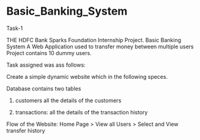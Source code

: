 # Basic_Banking_System
Task-1

THE HDFC Bank Sparks Foundation Internship Project. Basic Banking System A Web Application used to transfer money between multiple users Project contains 10 dummy users.

Task assigned was ass follows:

Create a simple dynamic website which in the following speces.

Database contains two tables

1. customers all the details of the customers

2. transactions: all the details of the transaction history

Flow of the Website: Home Page > View all Users > Select and View transfer history
